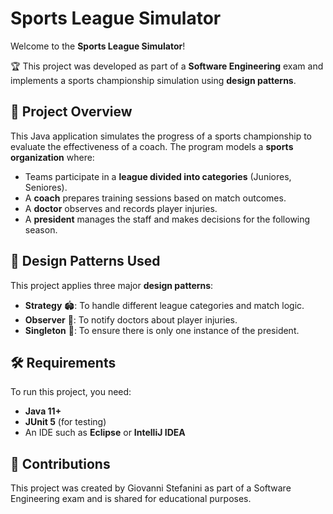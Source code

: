 # Sports League Simulator

Welcome to the **Sports League Simulator**! 

🏆 This project was developed as part of a **Software Engineering** exam and implements a sports championship simulation using **design patterns**.

## 📌 Project Overview
This Java application simulates the progress of a sports championship to evaluate the effectiveness of a coach. The program models a **sports organization** where:
- Teams participate in a **league divided into categories** (Juniores, Seniores).
- A **coach** prepares training sessions based on match outcomes.
- A **doctor** observes and records player injuries.
- A **president** manages the staff and makes decisions for the following season.

## 🎯 Design Patterns Used
This project applies three major **design patterns**:
- **Strategy** 🏟️: To handle different league categories and match logic.
- **Observer** 👀: To notify doctors about player injuries.
- **Singleton** 🔄: To ensure there is only one instance of the president.

## 🛠 Requirements
To run this project, you need:
- **Java 11+**
- **JUnit 5** (for testing)
- An IDE such as **Eclipse** or **IntelliJ IDEA**

## 🤝 Contributions
This project was created by Giovanni Stefanini as part of a Software Engineering exam and is shared for educational purposes.

